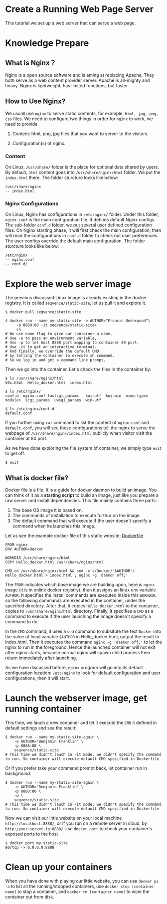 # Create a Running Web Page Server
This tutorial we set up a web server that can serve a web page.

# Knowledge Prepare

## What is Nginx？
Nginx is a open source software and is aming at replacing Apache. They both serve as a web content provider server. Apache is all-mighty and heavy. Nginx is lightweight, has limited functions, but faster.

## How to Use Nginx?
We usuall use `nginx` to serve static contents, for example, `html, jpg, png, css` files. We need to configure two things in order for `nginx` to work, we need to provide

1. Content: html, png, jpg files that you want to server to the visitors.

2. Configuration(s) of nginx.

### Content
On Linux, `/usr/share/` folder is the place for optional data shared by users.
By default, `html` content goes into `/usr/share/nginx/html` folder.  We put the `index.html` there.
The folder sturcture looks like below:
```
/usr/share/nginx
-- index.html
```

### Nginx Configurations
On Linux, Nginx has configurations in `/etc/nginx/` folder.
Under this folder, `nginx.conf` is the main configuration file. It defines default Nginx configs.
The sub-folder `conf.d` folder, we put several user defined configuration files.
On Nginx starting phase, it will first check the main configuration, then will read the configurations in `conf.d` folder to check out user preferences. The user configs override the default main configuration.
The folder sturcture looks like below:
```
/etc/nginx
-- nginx.conf
-- conf.d/
```

# Explore the web server image
The previous discussed Linux image is already existing in the docker registry. It is called `seqvence/static-site`, let us pull it and explore it.
```
$ docker pull seqvence/static-site

$ docker run --name my-static-site -e AUTHOR="Francis Underwood"\
	 -p 8888:80 -it seqvence/static-site\ 
	 sh
# We use name flag to give our container a name, 
# Use -e to pass an environment variable, 
# Use -p to let host 8888 port mapping to container 80 port.
# Use -it to get an interactive terminal. 
# And finally, we override the default CMD 
# by telling the container to execute sh command. 
# So we log in and get a command line prompt.
```

Then we go into the container. Let's check the files in the container by:
```
$ ls /usr/share/nginx/html
50x.html  Hello_docker.html  index.html

$ ls /etc/nginx/
conf.d	nginx.conf fastcgi_params	koi-utf  koi-win  mime.types  modules  scgi_params	uwsgi_params  win-utf

$ ls /etc/nginx/conf.d
default.conf
```

If you further using `cat` command to list the content of `nginx.conf` and `default.conf`, you will see these configurations tell the nginx to serve the webpage of `/usr/share/nginx/index.html` publicly when visitor visit the container at 80 port.

As we have done exploring the file system of container, we simply type `exit` to get off. 
```
$ exit
```

## What is docker file?
Docker file is a file. It is a guide for docker daemon to build an image. You can think of it as a **starting script** to build an image, just like you prepare a raw server and install dependencies. This file mainly contains three parts: 
1. The base OS image it is based on.
2. The commands of installation to execute furthur on the image.
3. The default command that will execute if the user doesn't specify a command when he launches this image.

Let us see the example docker file of this static website: [Dockerfile](https://github.com/docker/labs/blob/master/beginner/static-site/)
```
FROM nginx
ENV AUTHOR=Docker

WORKDIR /usr/share/nginx/html
COPY Hello_docker.html /usr/share/nginx/html

CMD cd /usr/share/nginx/html && sed -e s/Docker/"$AUTHOR"/ Hello_docker.html > index.html ; nginx -g 'daemon off;'
```

The `FROM` indicates which base image we are building upon, here is `nginx` image (it is in online docker registry), then it assigns an linux env variable `AUTHOR`. It specifies the install commands are executed inside this `WORKDIR`, so the following commands are executed in the container, under the specified directory. After that, it copies `Hello_docker.html` to the container, copies to `/usr/share/nginx/html` directory. Finally, it specifies a `CMD` as a command to execute if the user launching the image doesn't speicify a command to do.

In the `CMD` command, it uses a `sed` command to subsitute the text `Docker` into the value of local variable `$AUTHOR` in Hello_docker.html, output the result to index.html. Then it executes the command `nginx -g 'daemon off;'` to let the nginx to run in the foreground. Hence the launched container will not exit after nginx starts, because normal nginx will spawn child process then return immediately after launching.

As we have discussed before, `nginx` program will go into its default configuration location: `/etc/nginx` to look for default configuration and user configurations, then it will start.


# Launch the webserver image, get running container

This time, we lauch a new container and let it execute the `CMD` it defined in default settings and see the result:
```
$ docker run --name my-static-site-again \
	-e AUTHOR="Benjamin Franklin" \
	-p 8888:80 \
	seqvence/static-site
# This time we didn't lauch in -it mode, we didn't specify the command to run. So container will execute default CMD specified in Dockerfile
```

Or if you prefer take your command prompt back, let container run in background:
```
$ docker run --name my-static-site-again \
	-e AUTHOR="Benjamin Franklin" \
	-p 8888:80 \
	-d \
	seqvence/static-site
# This time we didn't lauch in -it mode, we didn't specify the command to run. So container will execute default CMD specified in Dockerfile
```


Now we can visit our little website on your local machine `http://localhost:8888/`, or if you run on a remote server in cloud, by `http:/your-server-ip:8888/`
Use `docker port` to check your container's exposed ports to the host
```
$ docker port my-static-site
80/tcp -> 0.0.0.0:8888
```

# Clean up your containers

When you have done with playing our little website, you can use `docker ps -a` to list all the running/stopped containers, use `docker stop [container name]` to stop a container, and `docker rm [container name]` to wipe the container out from disk.
